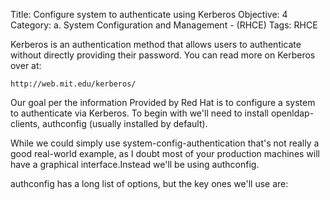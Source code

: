 Title: Configure system to authenticate using Kerberos 
Objective: 4
Category: a. System Configuration and Management - (RHCE)
Tags: RHCE

Kerberos is an authentication method that allows users to authenticate without directly providing their password. You can read more on Kerberos over at: 

    http://web.mit.edu/kerberos/

Our goal per the information Provided by Red Hat is to configure a system to authenticate via Kerberos. To begin with we'll need to install openldap-clients, authconfig (usually installed by default).

While we could simply use system-config-authentication that's not really a good real-world example, as I doubt most of your production machines will have a graphical interface.Instead we'll be using authconfig.

authconfig has a long list of options, but the key ones we'll use are: